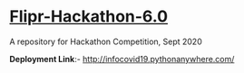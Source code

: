 # [Flipr-Hackathon-6.0](https://flipr.ai/hackathon/)
A repository for Hackathon Competition, Sept 2020

**Deployment Link**:- http://infocovid19.pythonanywhere.com/

